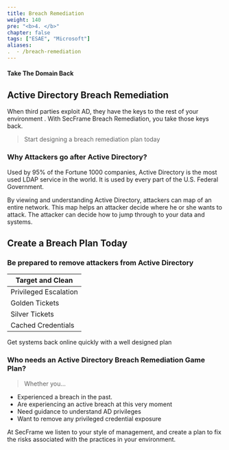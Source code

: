 ```yaml
---
title: Breach Remediation
weight: 140
pre: "<b>4. </b>"
chapter: false
tags: ["ESAE", "Microsoft"]
aliases:
.  - /breach-remediation
---
```


#### Take The Domain Back
## Active Directory Breach Remediation

When third parties exploit AD, they have the keys to the rest of your environment .
With SecFrame Breach Remediation, you take those keys back.
> Start designing a breach remediation plan today


### Why Attackers go after Active Directory?
 
Used by 95% of the Fortune 1000 companies, Active Directory is the most used LDAP service in the world.  It is used by every part of the U.S. Federal Government.
 

By viewing and understanding Active Directory, attackers can map of an entire network.  This map helps an attacker decide where he or she wants to attack.  The attacker can decide how to jump through to your data and systems.
 
## Create a Breach Plan Today

### Be prepared to remove attackers from Active Directory

| Target and Clean | 
| --- |
| Privileged Escalation |
| Golden Tickets |
|Silver Tickets |
|Cached Credentials |

Get systems back online quickly with a well designed plan

 
### Who needs an Active Directory Breach Remediation Game Plan? 
> Whether you...

- Experienced a breach in the past.
- Are experiencing an active breach at this very moment
- Need guidance to understand AD privileges
- Want to remove any privileged credential exposure
 
At SecFrame we listen to your style of  management, and create a plan to fix the  risks associated with the practices in your environment. 